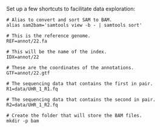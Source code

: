 Set up a few shortcuts to facilitate data exploration:
 	
 	# Alias to convert and sort SAM to BAM.
	alias sam2bam='samtools view -b - | samtools sort'

	# This is the reference genome.
	REF=annot/22.fa

	# This will be the name of the index.
	IDX=annot/22

	# These are the coordinates of the annotations.
	GTF=annot/22.gtf

	# The sequencing data that contains the first in pair.
	R1=data/UHR_1_R1.fq

	# The sequencing data that contains the second in pair.
	R2=data/UHR_1_R2.fq
	
	# Create the folder that will store the BAM files.
	mkdir -p bam